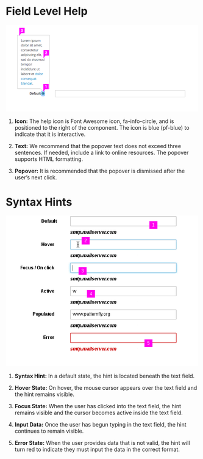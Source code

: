 # Field Level Help

![Field level help with expanded text](img/field-level-help-callout.png)

1. **Icon:** The help icon is Font Awesome icon, fa-info-circle, and is positioned to the right of the component. The icon is blue (pf-blue) to indicate that it is interactive.

1. **Text:** We recommend that the popover text does not exceed three sentences. If needed, include a link to online resources. The popover supports HTML formatting.

1. **Popover:** It is recommended that the popover is dismissed after the user’s next click.

# Syntax Hints

![Syntax level help box](img/syntax_design_page.png)

1. **Syntax Hint:** In a default state, the hint is located beneath the text field.

1. **Hover State:** On hover, the mouse cursor appears over the text field and the hint remains visible.

1. **Focus State:** When the user has clicked into the text field, the hint remains visible and the cursor becomes active inside the text field.

1. **Input Data:** Once the user has begun typing in the text field, the hint continues to remain visible.

1. **Error State:** When the user provides data that is not valid, the hint will turn red to indicate they must input the data in the correct format.
